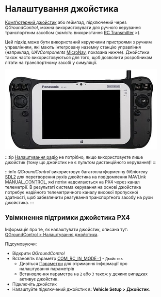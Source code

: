 # Налаштування джойстика

[Комп’ютерний джойстик](https://en.wikipedia.org/wiki/Joystick) або геймпад, підключений через _QGroundControl_, можна використовувати для ручного керування транспортним засобом (_замість_ використання [RC Transmitter](../config/radio.md) >).

Цей підхід може бути використаний керуючими пристроями з ручним управлінням, які мають інтегровану наземну станцію управління (наприклад, _UAVComponents_ [MicroNav](https://uxvtechnologies.com/ground-control-stations/micronav/), показана нижче). Джойстики також часто використовуються для того, щоб дозволити розробникам літати на транспортному засобі у симуляції.

![Joystick MicroNav](../../assets/peripherals/joystick/micronav.jpg)

:::tip
[Налаштування радіо](../config/radio.md) не потрібно, якщо використовуєте лише джойстик (тому що джойстик не є пультом дистанційного керування)!
:::

:::info _QGroundControl_ використовує багатоплатформенну бібліотеку [SDL2](http://www.libsdl.org/index.php) для перетворення рухів джойстика на повідомлення MAVLink [MANUAL_CONTROL](https://mavlink.io/en/messages/common.html#MANUAL_CONTROL), які потім надсилаються на PX4 через канал телеметрії. В результаті система керування на основі джойстика потребує надійного телеметричного каналу високої пропускної здатності, щоб забезпечити реагування транспортного засобу на рухи джойстика.
:::

## Увімкнення підтримки джойстика PX4

Інформація про те, як налаштувати джойстик, описана тут: [QGroundControl > Налаштування джойстика](https://docs.qgroundcontrol.com/master/en/qgc-user-guide/setup_view/joystick.html).

Підсумовуючи:

- Відкрити _QGroundControl_
- Встановіть параметр [COM_RC_IN_MODE=1](../advanced_config/parameter_reference.md#COM_RC_IN_MODE) - `Джойстик`
  - Дивіться [Параметри](https://docs.qgroundcontrol.com/master/en/qgc-user-guide/setup_view/parameters.html) для отримання інформації про налаштування параметрів
  - Встановлення параметра на `2` або `3` також у деяких випадках активує джойстик.
- Підключіть джойстик
- Налаштуйте підключений джойстик в: **Vehicle Setup > Джойстик**.
